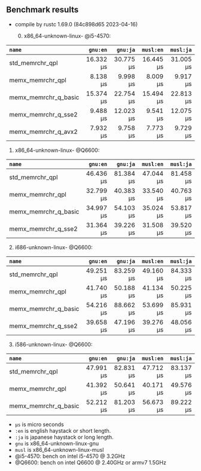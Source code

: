 ## Benchmark results

- compile by rustc 1.69.0 (84c898d65 2023-04-16)

  0. x86_64-unknown-linux- @i5-4570:

|         `name`          |  `gnu:en`   |  `gnu:ja`   |  `musl:en`  |  `musl:ja`  |
|:------------------------|------------:|------------:|------------:|------------:|
| std_memrchr_qpl         |   16.332 µs |   30.775 µs |   16.445 µs |   31.005 µs |
| memx_memrchr_qpl        |    8.138 µs |    9.998 µs |    8.009 µs |    9.917 µs |
| memx_memrchr_q_basic    |   15.374 µs |   22.754 µs |   15.494 µs |   22.813 µs |
| memx_memrchr_q_sse2     |    9.488 µs |   12.023 µs |    9.541 µs |   12.075 µs |
| memx_memrchr_q_avx2     |    7.932 µs |    9.758 µs |    7.773 µs |    9.729 µs |

  1. x86_64-unknown-linux- @Q6600:

|         `name`          |  `gnu:en`   |  `gnu:ja`   |  `musl:en`  |  `musl:ja`  |
|:------------------------|------------:|------------:|------------:|------------:|
| std_memrchr_qpl         |   46.436 µs |   81.384 µs |   47.044 µs |   81.458 µs |
| memx_memrchr_qpl        |   32.799 µs |   40.383 µs |   33.540 µs |   40.763 µs |
| memx_memrchr_q_basic    |   34.997 µs |   54.103 µs |   35.024 µs |   53.817 µs |
| memx_memrchr_q_sse2     |   31.364 µs |   39.226 µs |   31.508 µs |   39.520 µs |

  2. i686-unknown-linux- @Q6600:

|         `name`          |  `gnu:en`   |  `gnu:ja`   |  `musl:en`  |  `musl:ja`  |
|:------------------------|------------:|------------:|------------:|------------:|
| std_memrchr_qpl         |   49.251 µs |   83.259 µs |   49.160 µs |   84.333 µs |
| memx_memrchr_qpl        |   41.740 µs |   50.188 µs |   41.134 µs |   50.225 µs |
| memx_memrchr_q_basic    |   54.216 µs |   88.662 µs |   53.699 µs |   85.931 µs |
| memx_memrchr_q_sse2     |   39.658 µs |   47.196 µs |   39.276 µs |   48.056 µs |

  3. i586-unknown-linux- @Q6600:

|         `name`          |  `gnu:en`   |  `gnu:ja`   |  `musl:en`  |  `musl:ja`  |
|:------------------------|------------:|------------:|------------:|------------:|
| std_memrchr_qpl         |   47.991 µs |   82.831 µs |   47.712 µs |   83.137 µs |
| memx_memrchr_qpl        |   41.392 µs |   50.641 µs |   40.171 µs |   49.576 µs |
| memx_memrchr_q_basic    |   52.212 µs |   81.203 µs |   56.673 µs |   89.222 µs |

- `µs` is micro seconds
- `:en` is english haystack or short length.
- `:ja` is japanese haystack or long length.
- `gnu` is x86_64-unknown-linux-gnu
- `musl` is x86_64-unknown-linux-musl
- @i5-4570: bench on intel i5-4570 @ 3.2GHz
- @Q6600: bench on intel Q6600 @ 2.40GHz or armv7 1.5GHz
